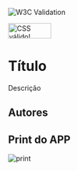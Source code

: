 ![W3C Validation](https://img.shields.io/w3c-validation/html?targetUrl=https%3A%2F%2Fcaiobucciarelli.github.io%2Fnike%2F)

<p>
    <a href="http://jigsaw.w3.org/css-validator/check/referer">
        <img style="border:0;width:88px;height:31px"
            src="http://jigsaw.w3.org/css-validator/images/vcss"
            alt="CSS válido!" />
    </a>
</p>

# Título
Descrição
## Autores
## Print do APP
![print](https://github.com/professorjosedeassis/2EMIB/blob/main/img/tela.png)
